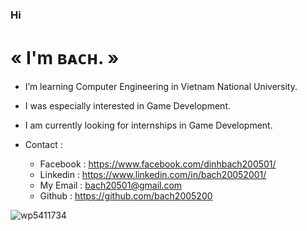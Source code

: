 ### Hi

# « I'm ʙᴀᴄʜ. »

- I’m learning Computer Engineering in Vietnam National University.
- I was especially interested in Game Development.
- I am currently looking for internships in Game Development.

- Contact :
    - Facebook : https://www.facebook.com/dinhbach200501/
    - Linkedin : https://www.linkedin.com/in/bach20052001/
    - My Email : bach20501@gmail.com
    - Github : https://github.com/bach2005200
    
    
![wp5411734](https://user-images.githubusercontent.com/56787795/109614000-8ac45200-7b64-11eb-96e2-12818c2ced80.jpg)
